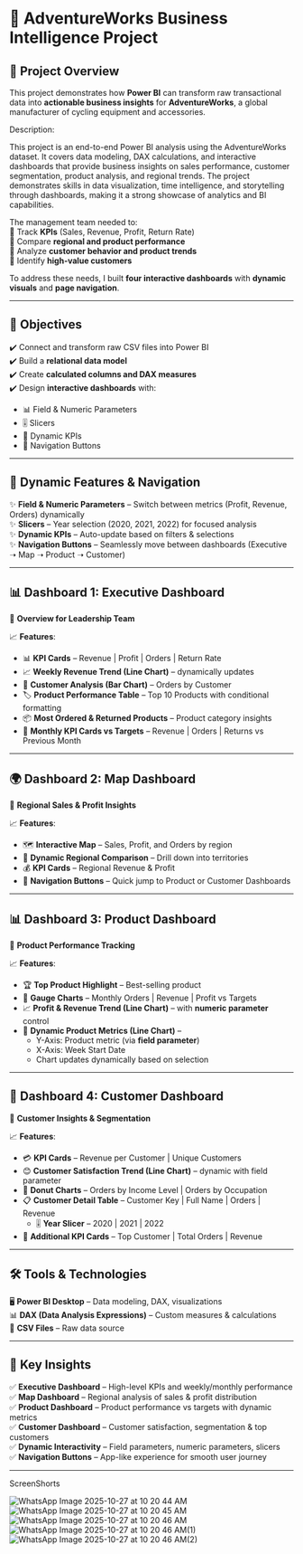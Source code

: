 
# 🚴 AdventureWorks Business Intelligence Project  

## 📌 Project Overview  
This project demonstrates how **Power BI** can transform raw transactional data into **actionable business insights** for **AdventureWorks**, a global manufacturer of cycling equipment and accessories.  


Description:

This project is an end-to-end Power BI analysis using the AdventureWorks dataset. It covers data modeling, DAX calculations, and interactive dashboards that provide business insights on sales performance, customer segmentation, product analysis, and regional trends. The project demonstrates skills in data visualization, time intelligence, and storytelling through dashboards, making it a strong showcase of analytics and BI capabilities.


The management team needed to:  
🔹 Track **KPIs** (Sales, Revenue, Profit, Return Rate)  
🔹 Compare **regional and product performance**  
🔹 Analyze **customer behavior and product trends**  
🔹 Identify **high-value customers**  

To address these needs, I built **four interactive dashboards** with **dynamic visuals** and **page navigation**.  

---

## 🎯 Objectives  
✔️ Connect and transform raw CSV files into Power BI  
✔️ Build a **relational data model**  
✔️ Create **calculated columns and DAX measures**  
✔️ Design **interactive dashboards** with:  
   - 📊 Field & Numeric Parameters  
   - 🎚️ Slicers  
   - 🔄 Dynamic KPIs  
   - 🔘 Navigation Buttons  

---

## 🔄 Dynamic Features & Navigation  
✨ **Field & Numeric Parameters** – Switch between metrics (Profit, Revenue, Orders) dynamically  
✨ **Slicers** – Year selection (2020, 2021, 2022) for focused analysis  
✨ **Dynamic KPIs** – Auto-update based on filters & selections  
✨ **Navigation Buttons** – Seamlessly move between dashboards (Executive ➝ Map ➝ Product ➝ Customer)  

---

## 📊 Dashboard 1: Executive Dashboard  
📌 **Overview for Leadership Team**  

📈 **Features**:  
- 📊 **KPI Cards** – Revenue | Profit | Orders | Return Rate  
- 📈 **Weekly Revenue Trend (Line Chart)** – dynamically updates  
- 👥 **Customer Analysis (Bar Chart)** – Orders by Customer  
- 🏷️ **Product Performance Table** – Top 10 Products with conditional formatting  
- 📦 **Most Ordered & Returned Products** – Product category insights  
- 📅 **Monthly KPI Cards vs Targets** – Revenue | Orders | Returns vs Previous Month  

---

## 🌍 Dashboard 2: Map Dashboard  
📌 **Regional Sales & Profit Insights**  

📈 **Features**:  
- 🗺️ **Interactive Map** – Sales, Profit, and Orders by region  
- 🔄 **Dynamic Regional Comparison** – Drill down into territories  
- 💰 **KPI Cards** – Regional Revenue & Profit  
- 🔘 **Navigation Buttons** – Quick jump to Product or Customer Dashboards  

---

## 📊 Dashboard 3: Product Dashboard  
📌 **Product Performance Tracking**  

📈 **Features**:  
- 🏆 **Top Product Highlight** – Best-selling product  
- 🎯 **Gauge Charts** – Monthly Orders | Revenue | Profit vs Targets  
- 📈 **Profit & Revenue Trend (Line Chart)** – with **numeric parameter** control  
- 🔄 **Dynamic Product Metrics (Line Chart)** –  
   - Y-Axis: Product metric (via **field parameter**)  
   - X-Axis: Week Start Date  
   - Chart updates dynamically based on selection  

---

## 👥 Dashboard 4: Customer Dashboard  
📌 **Customer Insights & Segmentation**  

📈 **Features**:  
- 💳 **KPI Cards** – Revenue per Customer | Unique Customers  
- 😊 **Customer Satisfaction Trend (Line Chart)** – dynamic with field parameter  
- 🍩 **Donut Charts** – Orders by Income Level | Orders by Occupation  
- 📋 **Customer Detail Table** – Customer Key | Full Name | Orders | Revenue  
   - 🎚️ **Year Slicer** – 2020 | 2021 | 2022  
- 🏅 **Additional KPI Cards** – Top Customer | Total Orders | Revenue  

---

## 🛠 Tools & Technologies  
🖥️ **Power BI Desktop** – Data modeling, DAX, visualizations  
📊 **DAX (Data Analysis Expressions)** – Custom measures & calculations  
📂 **CSV Files** – Raw data source  

---

## 🚀 Key Insights  
✅ **Executive Dashboard** – High-level KPIs and weekly/monthly performance  
✅ **Map Dashboard** – Regional analysis of sales & profit distribution  
✅ **Product Dashboard** – Product performance vs targets with dynamic metrics  
✅ **Customer Dashboard** – Customer satisfaction, segmentation & top customers  
✅ **Dynamic Interactivity** – Field parameters, numeric parameters, slicers  
✅ **Navigation Buttons** – App-like experience for smooth user journey  

---
ScreenShorts

![WhatsApp Image 2025-10-27 at 10 20 44 AM](https://github.com/user-attachments/assets/637b676e-02d2-4761-8175-886b1bbaf3ae)
![WhatsApp Image 2025-10-27 at 10 20 45 AM](https://github.com/user-attachments/assets/29b87d57-1876-4309-b835-49c5ec662bf9)
![WhatsApp Image 2025-10-27 at 10 20 46 AM](https://github.com/user-attachments/assets/5fcb46fe-37ab-4fea-ae24-df57e09ad8e1)
![WhatsApp Image 2025-10-27 at 10 20 46 AM(1)](https://github.com/user-attachments/assets/e8264f82-b322-4476-af31-d7148d788278)
![WhatsApp Image 2025-10-27 at 10 20 46 AM(2)](https://github.com/user-attachments/assets/9c1ad679-83dc-4562-b563-eb11c39cd9c1)


